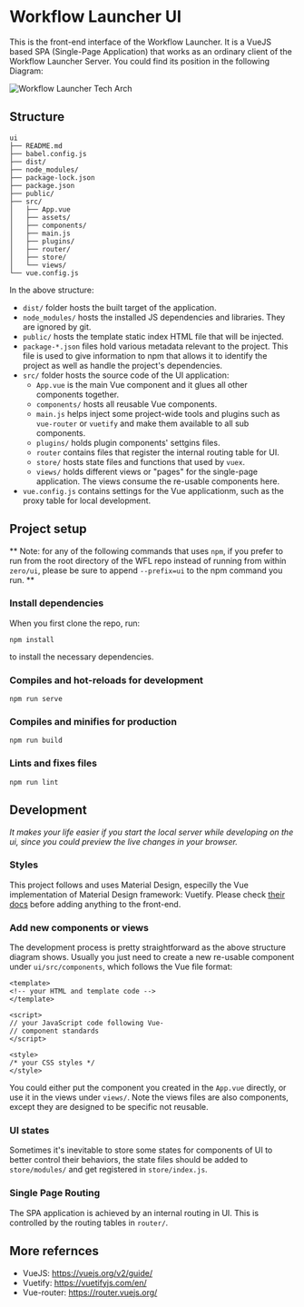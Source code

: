 # Workflow Launcher UI

This is the front-end interface of the Workflow Launcher. It is a VueJS based 
SPA (Single-Page Application) that works as an ordinary client of the 
Workflow Launcher Server. You could find its position in the following Diagram: 

![Workflow Launcher Tech Arch](https://www.lucidchart.com/publicSegments/view/07076782-0aea-4c3b-b999-6bc413f4250a/image.png)

## Structure

```
ui
├── README.md
├── babel.config.js
├── dist/
├── node_modules/
├── package-lock.json
├── package.json
├── public/
├── src/
│   ├── App.vue
│   ├── assets/
│   ├── components/
│   ├── main.js
│   ├── plugins/
│   ├── router/
│   ├── store/
│   └── views/
└── vue.config.js
```

In the above structure:

- `dist/` folder hosts the built target of the application.
- `node_modules/` hosts the installed JS dependencies and libraries. They are ignored by git.
- `public/` hosts the template static index HTML file that will be injected.
- `package-*.json` files hold various metadata relevant to the project. This file is used to give information to npm that allows it to identify the project as well as handle the project's dependencies.
- `src/` folder hosts the source code of the UI application:
    - `App.vue` is the main Vue component and it glues all other components together.
    - `components/` hosts all reusable Vue components.
    - `main.js` helps inject some project-wide tools and plugins such as `vue-router` or `vuetify` and make them available to all sub components.
    - `plugins/` holds plugin components' settgins files.
    - `router` contains files that register the internal routing table for UI.
    - `store/` hosts state files and functions that used by `vuex`.
    - `views/` holds different views or "pages" for the single-page application. The views consume the re-usable components here.
- `vue.config.js` contains settings for the Vue applicationm, such as the proxy table for local development.

## Project setup

** Note: for any of the following commands that uses `npm`, if you prefer to run from the root 
directory of the WFL repo instead of running from within `zero/ui`, please be sure to append `--prefix=ui` 
to the npm command you run. **

### Install dependencies
When you first clone the repo, run:
```
npm install
```
to install the necessary dependencies.

### Compiles and hot-reloads for development

```
npm run serve
```

### Compiles and minifies for production

```
npm run build
```

### Lints and fixes files
```
npm run lint
```

## Development

_It makes your life easier if you start the local server while developing on the ui, since you could preview the live changes in your browser._

### Styles

This project follows and uses Material Design, especilly the Vue implementation of Material Design framework: Vuetify. Please check [their docs](https://vuetifyjs.com/en/) before adding anything to the front-end.

### Add new components or views

The development process is pretty straightforward as the above structure diagram shows. Usually you just need to create a new re-usable component under `ui/src/components`, which follows the Vue file format:

```vue
<template>
<!-- your HTML and template code -->
</template>

<script>
// your JavaScript code following Vue-
// component standards
</script>

<style>
/* your CSS styles */
</style>
```

You could either put the component you created in the `App.vue` directly, or use it in the views under `views/`. Note the views files are also components, except they are designed to be specific not reusable.

### UI states
Sometimes it's inevitable to store some states for components of UI to better control their behaviors, the state files should be added to `store/modules/` and get registered in `store/index.js`.

### Single Page Routing

The SPA application is achieved by an internal routing in UI. This is controlled by the routing tables in `router/`.

## More refernces

- VueJS: https://vuejs.org/v2/guide/
- Vuetify: https://vuetifyjs.com/en/
- Vue-router: https://router.vuejs.org/
